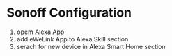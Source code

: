# Sonoff Configuration

1. opem Alexa App
2. add eWeLink App to Alexa Skill section
3. serach for new device in Alexa Smart Home section
